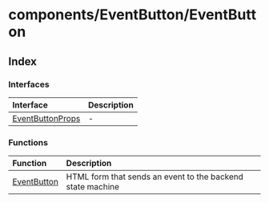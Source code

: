 # components/EventButton/EventButton

## Index

### Interfaces

| Interface | Description |
| :------ | :------ |
| [EventButtonProps](interfaces/EventButtonProps.md) | - |

### Functions

| Function | Description |
| :------ | :------ |
| [EventButton](functions/EventButton.md) | HTML form that sends an event to the backend state machine |
